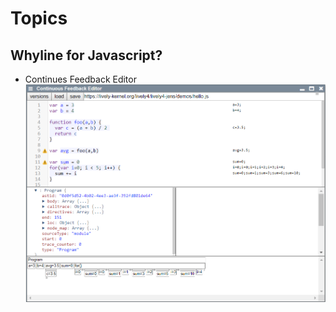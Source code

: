 # Topics

## Whyline for Javascript?

- Continues Feedback Editor ![](ContinousFeedbackEditor_2018-09-28_15-59-12.png)

